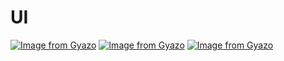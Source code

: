 # UI
[![Image from Gyazo](https://i.gyazo.com/4ce5880b00439e32a49cc9f740d2a6e5.png)](https://gyazo.com/4ce5880b00439e32a49cc9f740d2a6e5)
[![Image from Gyazo](https://i.gyazo.com/ee477b456dbcbf108e939af0f036315c.png)](https://gyazo.com/ee477b456dbcbf108e939af0f036315c)
[![Image from Gyazo](https://i.gyazo.com/41217a4ece088912b24fc611fd68c6eb.png)](https://gyazo.com/41217a4ece088912b24fc611fd68c6eb)
